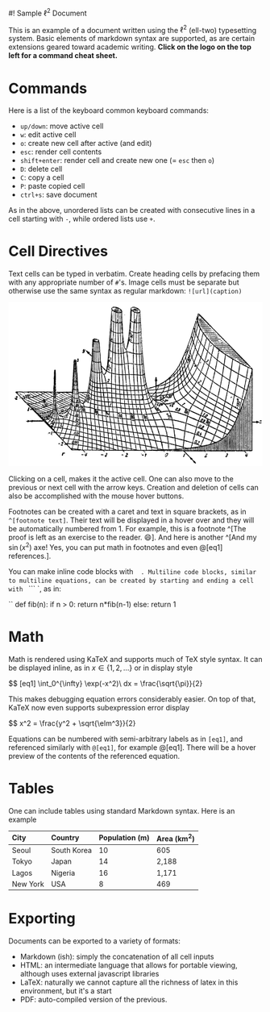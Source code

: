 #! Sample $\ell^2$ Document

This is an example of a document written using the $\ell^2$ (ell-two) typesetting system. Basic elements of markdown syntax are supported, as are certain extensions geared toward academic writing. **Click on the logo on the top left for a command cheat sheet.**

# Commands

Here is a list of the keyboard common keyboard commands:

- `up/down`: move active cell
- `w`: edit active cell
- `o`: create new cell after active (and edit)
- `esc`: render cell contents
- `shift+enter`: render cell and create new one (= `esc` then `o`)
- `D`: delete cell
- `C`: copy a cell
- `P`: paste copied cell
- `ctrl+s`: save document

As in the above, unordered lists can be created with consecutive lines in a cell starting with `-`, while ordered lists use `+`.

# Cell Directives

Text cells can be typed in verbatim. Create heading cells by prefacing them with any appropriate number of `#`'s. Image cells must be separate but otherwise use the same syntax as regular markdown: `![url](caption)`

![Ye Olde Gamma Function](Jahnke_gamma_function.png)

Clicking on a cell, makes it the active cell. One can also move to the previous or next cell with the arrow keys. Creation and deletion of cells can also be accomplished with the mouse hover buttons.

Footnotes can be created with a caret and text in square brackets, as in `^[footnote text]`. Their text will be displayed in a hover over and they will be automatically numbered from 1. For example, this is a footnote ^[The proof is left as an exercise to the reader. 😄]. And here is another ^[And my $\sin(x^2)$ axe! Yes, you can put math in footnotes and even @[eq1] references.].

You can make inline code blocks with ` ` `. Multiline code blocks, similar to multiline equations, can be created by starting and ending a cell with ` ``` `, as in:

``
def fib(n):
    if n > 0:
        return n*fib(n-1)
    else:
        return 1

# Math

Math is rendered using KaTeX and supports much of TeX style syntax. It can be displayed inline, as in $x \in \{1,2,\ldots\}$ or in display style

$$ [eq1] \int_0^{\infty} \exp(-x^2)\ dx = \frac{\sqrt{\pi}}{2}

This makes debugging equation errors considerably easier. On top of that, KaTeX now even supports subexpression error display

$$ x^2 = \frac{y^2 + \sqrt{\elm^3}}{2}

Equations can be numbered with semi-arbitrary labels as in `[eq1]`, and referenced similarly with `@[eq1]`, for example @[eq1]. There will be a hover preview of the contents of the referenced equation.

# Tables

One can include tables using standard Markdown syntax. Here is an example

| City | Country | Population (m) | Area (km${}^2$) |
|:---- |:------- |:---------- |:-------------------- |
| Seoul | South Korea | 10 | 605 |
| Tokyo | Japan | 14 | 2,188 |
| Lagos | Nigeria | 16 | 1,171 |
| New York | USA | 8 | 469 |

# Exporting

Documents can be exported to a variety of formats:

+ Markdown (ish): simply the concatenation of all cell inputs
+ HTML: an intermediate language that allows for portable viewing, although uses external javascript libraries
+ LaTeX: naturally we cannot capture all the richness of latex in this environment, but it's a start
+ PDF: auto-compiled version of the previous.